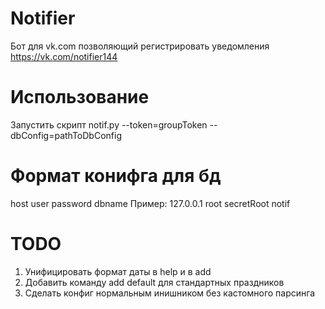 # Notifier
Бот для vk.com позволяющий регистрировать уведомления
https://vk.com/notifier144
# Использование
Запустить скрипт notif.py --token=groupToken --dbConfig=pathToDbConfig
# Формат конифга для бд
host user password dbname
Пример:
127.0.0.1 root secretRoot notif
# TODO
1) Унифицировать формат даты в help и в add
2) Добавить команду add default для стандартных праздников
3) Сделать конфиг нормальным инишником без кастомного парсинга
